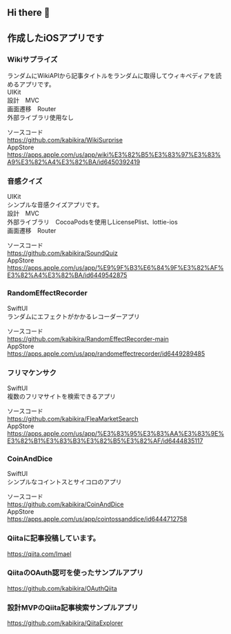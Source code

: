 ## Hi there 👋

## 作成したiOSアプリです
### Wikiサプライズ　
ランダムにWikiAPIから記事タイトルをランダムに取得してウィキペディアを読めるアプリです。  
UIKit  
設計　MVC  
画面遷移　Router  
外部ライブラリ使用なし　  

ソースコード  
https://github.com/kabikira/WikiSurprise  
AppStore  
https://apps.apple.com/us/app/wiki%E3%82%B5%E3%83%97%E3%83%A9%E3%82%A4%E3%82%BA/id6450392419  

### 音感クイズ
UIKit  
シンプルな音感クイズアプリです。  
設計　MVC  
外部ライブラリ　CocoaPodsを使用しLicensePlist、lottie-ios  
画面遷移　Router　  

ソースコード  
https://github.com/kabikira/SoundQuiz  
AppStore  
https://apps.apple.com/us/app/%E9%9F%B3%E6%84%9F%E3%82%AF%E3%82%A4%E3%82%BA/id6449542875  

### RandomEffectRecorder
SwiftUI  
ランダムにエフェクトがかかるレコーダーアプリ  

ソースコード  
https://github.com/kabikira/RandomEffectRecorder-main  
AppStore    
https://apps.apple.com/us/app/randomeffectrecorder/id6449289485    

### フリマケンサク
SwiftUI  
複数のフリマサイトを検索できるアプリ  
 
ソースコード  
https://github.com/kabikira/FleaMarketSearch  
AppStore    
https://apps.apple.com/us/app/%E3%83%95%E3%83%AA%E3%83%9E%E3%82%B1%E3%83%B3%E3%82%B5%E3%82%AF/id6444835117  

### CoinAndDice  
SwiftUI  
シンプルなコイントスとサイコロのアプリ  

ソースコード  
https://github.com/kabikira/CoinAndDice  
AppStore  
https://apps.apple.com/us/app/cointossanddice/id6444712758  

### Qiitaに記事投稿しています。
https://qiita.com/Imael  

### QiitaのOAuth認可を使ったサンプルアプリ  
https://github.com/kabikira/OAuthQiita  

### 設計MVPのQiita記事検索サンプルアプリ
https://github.com/kabikira/QiitaExplorer






<!--
**kabikira/kabikira** is a ✨ _special_ ✨ repository because its `README.md` (this file) appears on your GitHub profile.

Here are some ideas to get you started:

- 🔭 I’m currently working on ...
- 🌱 I’m currently learning ...
- 👯 I’m looking to collaborate on ...
- 🤔 I’m looking for help with ...
- 💬 Ask me about ...
- 📫 How to reach me: ...
- 😄 Pronouns: ...
- ⚡ Fun fact: ...
-->
